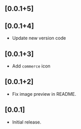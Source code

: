 ## [0.0.1+5]

## [0.0.1+4]

- Update new version code

## [0.0.1+3]

* Add `commerce` icon

## [0.0.1+2]

* Fix image preview in README.

## [0.0.1]

* Initial release.

